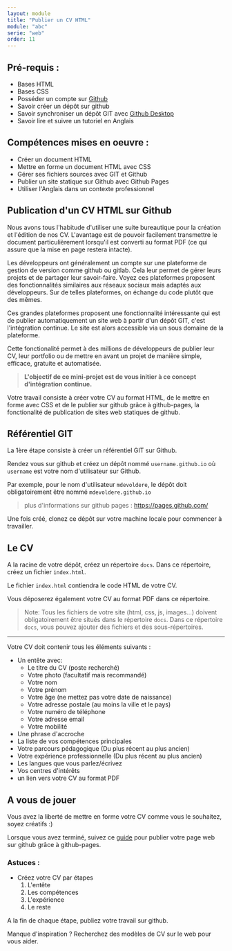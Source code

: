 ```yaml
---
layout: module
title: "Publier un CV HTML"
module: "abc"
serie: "web"
order: 11
---
```


## Pré-requis : 
- Bases HTML
- Bases CSS
- Posséder un compte sur [Github](https://github.com)
- Savoir créer un dépôt sur github
- Savoir synchroniser un dépôt GIT avec [Github Desktop](https://desktop.github.com)
- Savoir lire et suivre un tutoriel en Anglais

## Compétences mises en oeuvre : 
- Créer un document HTML
- Mettre en forme un document HTML avec CSS
- Gérer ses fichiers sources avec GIT et Github
- Publier un site statique sur Github avec Github Pages
- Utiliser l'Anglais dans un contexte professionnel


## Publication d'un CV HTML sur Github

Nous avons tous l'habitude d'utiliser une suite bureautique pour la création et l'édition de nos CV. L'avantage est de pouvoir facilement transmettre le document particulièrement lorsqu'il est converti au format PDF (ce qui assure que la mise en page restera intacte).

Les développeurs ont généralement un compte sur une plateforme de gestion de version comme github ou gitlab. Cela leur permet de gérer leurs projets et de partager leur savoir-faire. Voyez ces plateformes proposent des fonctionnalités similaires aux réseaux sociaux mais adaptés aux développeurs. Sur de telles plateformes, on échange du code plutôt que des mêmes.

Ces grandes plateformes proposent une fonctionnalité intéressante qui est de publier automatiquement un site web à partir d'un dépôt GIT, c'est l'intégration continue. Le site est alors accessible via un sous domaine de la plateforme.

Cette fonctionalité permet à des millions de développeurs de publier leur CV, leur portfolio ou de mettre en avant un projet de manière simple, efficace, gratuite et automatisée.

> **L'objectif de ce mini-projet est de vous initier à ce concept d'intégration continue.**

Votre travail consiste à créer votre CV au format HTML, de le mettre en forme avec CSS et de le publier sur github grâce à github-pages, la fonctionalité de publication de sites web statiques de github. 


## Référentiel GIT 

La 1ère étape consiste à créer un référentiel GIT sur Github.

Rendez vous sur github et créez un dépôt nommé `username.github.io` où `username` est votre nom d'utilisateur sur Github.

Par exemple, pour le nom d'utilisateur `mdevoldere`, le dépôt doit obligatoirement être nommé `mdevoldere.github.io`

> plus d'informations sur github pages : https://pages.github.com/ 

Une fois créé, clonez ce dépôt sur votre machine locale pour commencer à travailler.


## Le CV 

A la racine de votre dépôt, créez un répertoire `docs`.
Dans ce répertoire, créez un fichier `index.html`.

Le fichier `index.html` contiendra le code HTML de votre CV.

Vous déposerez également votre CV au format PDF dans ce répertoire.

> Note: Tous les fichiers de votre site (html, css, js, images...) doivent obligatoirement être situés dans le répertoire `docs`. Dans ce répertoire `docs`, vous pouvez ajouter des fichiers et des sous-répertoires.

---

Votre CV doit contenir tous les éléments suivants :

- Un entête avec: 
    - Le titre du CV (poste recherché)
    - Votre photo (facultatif mais recommandé)
    - Votre nom
    - Votre prénom 
    - Votre âge (ne mettez pas votre date de naissance)
    - Votre adresse postale (au moins la ville et le pays)
    - Votre numéro de téléphone
    - Votre adresse email
    - Votre mobilité
- Une phrase d'accroche 
- La liste de vos compétences principales
- Votre parcours pédagogique (Du plus récent au plus ancien)
- Votre expérience professionnelle (Du plus récent au plus ancien)
- Les langues que vous parlez/écrivez
- Vos centres d'intérêts
- un lien vers votre CV au format PDF


## A vous de jouer 

Vous avez la liberté de mettre en forme votre CV comme vous le souhaitez, soyez créatifs :)

Lorsque vous avez terminé, suivez ce [guide](https://guides.github.com/features/pages/) pour publier votre page web sur github grâce à github-pages.


### Astuces :

- Créez votre CV par étapes
    1. L'entête
    2. Les compétences
    3. L'expérience
    4. Le reste

A la fin de chaque étape, publiez votre travail sur github.

Manque d'inspiration ? Recherchez des modèles de CV sur le web pour vous aider.
